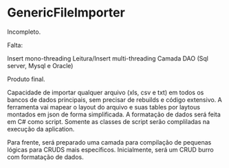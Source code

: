 # GenericFileImporter
Incompleto.

Falta:

Insert mono-threading
Leitura/Insert multi-threading
Camada DAO (Sql server, Mysql e Oracle)

Produto final.

Capacidade de importar qualquer arquivo (xls, csv e txt) em todos os bancos de dados principais, sem precisar de rebuilds e código extensivo.
A ferramenta vai mapear o layout do arquivo e suas tables por laytous montados em json de forma simplificada.
A formatação de dados será feita em C# como script. Somente as classes de script serão compliladas na execução da aplication.

Para frente, será preparado uma camada para compilação de pequenas lógicas para CRUDS mais específicos.
Inicialmente, será um CRUD burro com formatação de dados.


